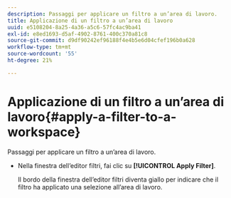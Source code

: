 ```yaml
---
description: Passaggi per applicare un filtro a un’area di lavoro.
title: Applicazione di un filtro a un’area di lavoro
uuid: e5108204-8a25-4a36-a5c6-57fc4ac9ba41
exl-id: e8ed1693-d5af-4902-8761-400c370a81c8
source-git-commit: d9df90242ef96188f4e4b5e6d04cfef196b0a628
workflow-type: tm+mt
source-wordcount: '55'
ht-degree: 21%

---
```


# Applicazione di un filtro a un’area di lavoro{#apply-a-filter-to-a-workspace}

Passaggi per applicare un filtro a un’area di lavoro.

* Nella finestra dell’editor filtri, fai clic su **[!UICONTROL Apply Filter]**.

   Il bordo della finestra dell’editor filtri diventa giallo per indicare che il filtro ha applicato una selezione all’area di lavoro.
